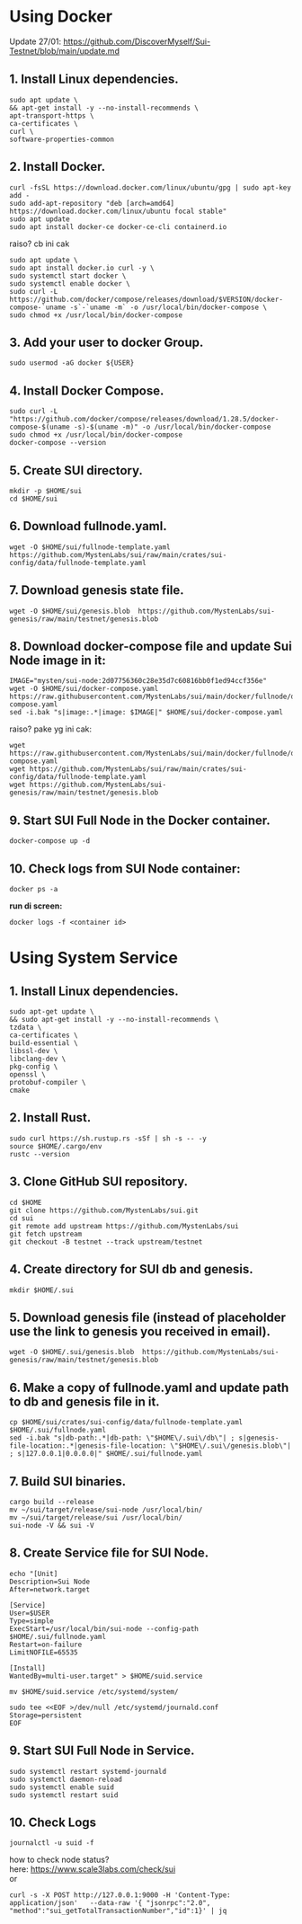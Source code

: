 # Using Docker

Update 27/01: https://github.com/DiscoverMyself/Sui-Testnet/blob/main/update.md

## 1. Install Linux dependencies.
```
sudo apt update \
&& apt-get install -y --no-install-recommends \
apt-transport-https \
ca-certificates \
curl \
software-properties-common
```


## 2. Install Docker.
```
curl -fsSL https://download.docker.com/linux/ubuntu/gpg | sudo apt-key add -
sudo add-apt-repository "deb [arch=amd64] https://download.docker.com/linux/ubuntu focal stable"
sudo apt update
sudo apt install docker-ce docker-ce-cli containerd.io
```

raiso? cb ini cak
```
sudo apt update \
sudo apt install docker.io curl -y \
sudo systemctl start docker \
sudo systemctl enable docker \
sudo curl -L https://github.com/docker/compose/releases/download/$VERSION/docker-compose-`uname -s`-`uname -m` -o /usr/local/bin/docker-compose \
sudo chmod +x /usr/local/bin/docker-compose
```

## 3. Add your user to docker Group.
```
sudo usermod -aG docker ${USER}
```


## 4. Install Docker Compose.
```
sudo curl -L "https://github.com/docker/compose/releases/download/1.28.5/docker-compose-$(uname -s)-$(uname -m)" -o /usr/local/bin/docker-compose
sudo chmod +x /usr/local/bin/docker-compose
docker-compose --version
```


## 5. Create SUI directory.
```
mkdir -p $HOME/sui
cd $HOME/sui
```

## 6. Download fullnode.yaml.
```
wget -O $HOME/sui/fullnode-template.yaml https://github.com/MystenLabs/sui/raw/main/crates/sui-config/data/fullnode-template.yaml
```

## 7. Download genesis state file.
```
wget -O $HOME/sui/genesis.blob  https://github.com/MystenLabs/sui-genesis/raw/main/testnet/genesis.blob
```

## 8. Download docker-compose file and update Sui Node image in it:
```
IMAGE="mysten/sui-node:2d07756360c28e35d7c60816bb0f1ed94ccf356e"
wget -O $HOME/sui/docker-compose.yaml https://raw.githubusercontent.com/MystenLabs/sui/main/docker/fullnode/docker-compose.yaml
sed -i.bak "s|image:.*|image: $IMAGE|" $HOME/sui/docker-compose.yaml
```

raiso? pake yg ini cak:
```
wget https://raw.githubusercontent.com/MystenLabs/sui/main/docker/fullnode/docker-compose.yaml
wget https://github.com/MystenLabs/sui/raw/main/crates/sui-config/data/fullnode-template.yaml
wget https://github.com/MystenLabs/sui-genesis/raw/main/testnet/genesis.blob
```

## 9. Start SUI Full Node in the Docker container.
```
docker-compose up -d
```

## 10. Check logs from SUI Node container:
```
docker ps -a
```

**run di screen:**
```
docker logs -f <container id>
```


# Using System Service


## 1. Install Linux dependencies.
```
sudo apt-get update \
&& sudo apt-get install -y --no-install-recommends \
tzdata \
ca-certificates \
build-essential \
libssl-dev \
libclang-dev \
pkg-config \
openssl \
protobuf-compiler \
cmake
```

## 2. Install Rust.
```
sudo curl https://sh.rustup.rs -sSf | sh -s -- -y
source $HOME/.cargo/env
rustc --version
```

## 3. Clone GitHub SUI repository.
```
cd $HOME
git clone https://github.com/MystenLabs/sui.git
cd sui
git remote add upstream https://github.com/MystenLabs/sui
git fetch upstream
git checkout -B testnet --track upstream/testnet
```

## 4. Create directory for SUI db and genesis.
```
mkdir $HOME/.sui
```

## 5. Download genesis file (instead of placeholder use the link to genesis you received in email).
```
wget -O $HOME/.sui/genesis.blob  https://github.com/MystenLabs/sui-genesis/raw/main/testnet/genesis.blob
```

## 6. Make a copy of fullnode.yaml and update path to db and genesis file in it.
```
cp $HOME/sui/crates/sui-config/data/fullnode-template.yaml $HOME/.sui/fullnode.yaml
sed -i.bak "s|db-path:.*|db-path: \"$HOME\/.sui\/db\"| ; s|genesis-file-location:.*|genesis-file-location: \"$HOME\/.sui\/genesis.blob\"| ; s|127.0.0.1|0.0.0.0|" $HOME/.sui/fullnode.yaml
```

## 7. Build SUI binaries.
```
cargo build --release
mv ~/sui/target/release/sui-node /usr/local/bin/
mv ~/sui/target/release/sui /usr/local/bin/
sui-node -V && sui -V
```


## 8. Create Service file for SUI Node.
```
echo "[Unit]
Description=Sui Node
After=network.target

[Service]
User=$USER
Type=simple
ExecStart=/usr/local/bin/sui-node --config-path $HOME/.sui/fullnode.yaml
Restart=on-failure
LimitNOFILE=65535

[Install]
WantedBy=multi-user.target" > $HOME/suid.service

mv $HOME/suid.service /etc/systemd/system/

sudo tee <<EOF >/dev/null /etc/systemd/journald.conf
Storage=persistent
EOF
```

## 9. Start SUI Full Node in Service.
```
sudo systemctl restart systemd-journald
sudo systemctl daemon-reload
sudo systemctl enable suid
sudo systemctl restart suid
```

## 10. Check Logs
```
journalctl -u suid -f
```


how to check node status?
<br>
here: https://www.scale3labs.com/check/sui
<br>
or
<br>
```
curl -s -X POST http://127.0.0.1:9000 -H 'Content-Type: application/json'   --data-raw '{ "jsonrpc":"2.0", "method":"sui_getTotalTransactionNumber","id":1}' | jq 
```
